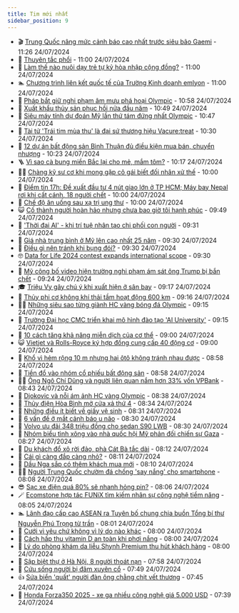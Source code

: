 ```yaml
---
title: Tim mới nhất
sidebar_position: 9
---
```


<!-- vnexpress-tin-moi-nhat:START -->
- 🎬 [Trung Quốc nâng mức cảnh báo cao nhất trước siêu bão Gaemi](https://vnexpress.net/trung-quoc-nang-muc-canh-bao-cao-nhat-truoc-sieu-bao-gaemi-4773779.html) - 11:26 24/07/2024
- 🐎 [Thuyên tắc phổi](https://vnexpress.net/thuyen-tac-phoi-4773702.html) - 11:00 24/07/2024
- 🦍 [Làm thế nào nuôi dạy trẻ tự kỷ hòa nhập cộng đồng?](https://vnexpress.net/lam-the-nao-nuoi-day-tre-tu-ky-hoa-nhap-cong-dong-4773656.html) - 11:00 24/07/2024
- 🏊 [Chương trình liên kết quốc tế của Trường Kinh doanh emlyon](https://vnexpress.net/chuong-trinh-lien-ket-quoc-te-cua-truong-kinh-doanh-emlyon-4772936.html) - 11:00 24/07/2024
- 🎊 [Pháp bắt giữ nghi phạm âm mưu phá hoại Olympic](https://vnexpress.net/phap-bat-giu-nghi-pham-am-muu-pha-hoai-olympic-4773747.html) - 10:58 24/07/2024
- 🎃 [Xuất khẩu thủy sản phục hồi nửa đầu năm](https://vnexpress.net/xuat-khau-thuy-san-phuc-hoi-nua-dau-nam-4773758.html) - 10:49 24/07/2024
- 🧰 [Siêu máy tính dự đoán Mỹ lần thứ tám đứng nhất Olympic](https://vnexpress.net/sieu-may-tinh-du-doan-my-lan-thu-tam-dung-nhat-olympic-4773778.html) - 10:47 24/07/2024
- 🔭 [Tài tử &#39;Trái tim mùa thu&#39; là đại sứ thương hiệu Vacure:treat](https://vnexpress.net/tai-tu-trai-tim-mua-thu-la-dai-su-thuong-hieu-vacure-treat-4772795.html) - 10:30 24/07/2024
- 🫶 [12 dự án bất động sản Bình Thuận đủ điều kiện mua bán, chuyển nhượng](https://vnexpress.net/12-du-an-bat-dong-san-binh-thuan-du-dieu-kien-mua-ban-chuyen-nhuong-4773674.html) - 10:23 24/07/2024
- 🪜 [Vì sao cà bung miền Bắc lại cho mẻ, mắm tôm?](https://vnexpress.net/vi-sao-ca-bung-mien-bac-lai-cho-me-mam-tom-4773766.html) - 10:17 24/07/2024
- 👨‍🏫 [Chàng kỹ sư cơ khi mong gặp cô gái biết đối nhân xử thế](https://vnexpress.net/chang-ky-su-co-khi-mong-gap-co-gai-biet-doi-nhan-xu-the-4773524.html) - 10:00 24/07/2024
- 🎊 [Điểm tin 17h: Đề xuất đầu tư 4 nút giao lớn ở TP HCM; Máy bay Nepal rơi khi cất cánh, 18 người chết](https://vnexpress.net/diem-tin-17h-de-xuat-dau-tu-4-nut-giao-lon-o-tp-hcm-may-bay-nepal-roi-khi-cat-canh-18-nguoi-chet-4773783.html) - 10:00 24/07/2024
- 🎊 [Chế độ ăn uống sau xạ trị ung thư](https://vnexpress.net/che-do-an-uong-sau-xa-tri-ung-thu-4773746.html) - 10:00 24/07/2024
- 😺 [Cố thành người hoàn hảo nhưng chưa bao giờ tôi hạnh phúc](https://vnexpress.net/co-thanh-nguoi-hoan-hao-nhung-chua-bao-gio-toi-hanh-phuc-4773743.html) - 09:49 24/07/2024
- 🐘 [&#39;Thời đại AI&#39; - khi trí tuệ nhân tạo chi phối con người](https://vnexpress.net/thoi-dai-ai-khi-tri-tue-nhan-tao-chi-phoi-con-nguoi-4773391.html) - 09:31 24/07/2024
- 🌁 [Giá nhà trung bình ở Mỹ lên cao nhất 25 năm](https://vnexpress.net/gia-nha-trung-binh-o-my-len-cao-nhat-25-nam-4773708.html) - 09:30 24/07/2024
- 🐲 [Điều gì nên tránh khi bụng đói?](https://vnexpress.net/dieu-gi-nen-tranh-khi-bung-doi-4773651.html) - 09:30 24/07/2024
- 🤓 [Data for Life 2024 contest expands international scope](https://vnexpress.net/data-for-life-2024-contest-expands-international-scope-4772814.html) - 09:30 24/07/2024
- 💪 [Mỹ công bố video hiện trường nghi phạm ám sát ông Trump bị bắn chết](https://vnexpress.net/my-cong-bo-video-hien-truong-nghi-pham-am-sat-ong-trump-bi-ban-chet-4773595.html) - 09:24 24/07/2024
- 🎓 [Triệu Vy gây chú ý khi xuất hiện ở sân bay](https://vnexpress.net/trieu-vy-gay-chu-y-khi-xuat-hien-o-san-bay-4773751.html) - 09:17 24/07/2024
- 🫣 [Thủy phi cơ không khí thải tầm hoạt động 600 km](https://vnexpress.net/thuy-phi-co-khong-khi-thai-tam-hoat-dong-600-km-4773112.html) - 09:16 24/07/2024
- 🧑‍💻 [Những siêu sao từng giành HC vàng bóng đá Olympic](https://vnexpress.net/nhung-sieu-sao-tung-gianh-hc-vang-bong-da-olympic-4773732.html) - 09:15 24/07/2024
- 🐲 [Trường Đại học CMC triển khai mô hình đào tạo &#39;AI University&#39;](https://vnexpress.net/truong-dai-hoc-cmc-trien-khai-mo-hinh-dao-tao-ai-university-4773637.html) - 09:15 24/07/2024
- 🌝 [10 cách tăng khả năng miễn dịch của cơ thể](https://vnexpress.net/10-cach-tang-kha-nang-mien-dich-cua-co-the-4773738.html) - 09:00 24/07/2024
- 😺 [Vietjet và Rolls-Royce ký hợp đồng cung cấp 40 động cơ](https://vnexpress.net/vietjet-va-rolls-royce-ky-hop-dong-cung-cap-40-dong-co-4773709.html) - 09:00 24/07/2024
- 🐎 [Khổ vì hẻm rộng 10 m nhưng hai ôtô không tránh nhau được](https://vnexpress.net/kho-vi-hem-rong-10-m-nhung-hai-oto-khong-tranh-nhau-duoc-4773720.html) - 08:58 24/07/2024
- 🎡 [Tiền đổ vào nhóm cổ phiếu bất động sản](https://vnexpress.net/tien-do-vao-nhom-co-phieu-bat-dong-san-4773755.html) - 08:58 24/07/2024
- 👨‍🏫 [Ông Ngô Chí Dũng và người liên quan nắm hơn 33% vốn VPBank](https://vnexpress.net/nhom-co-dong-lien-quan-chu-tich-vpbank-nam-hon-33-von-ngan-hang-4773696.html) - 08:43 24/07/2024
- 🦆 [Djokovic và nỗi ám ảnh HC vàng Olympic](https://vnexpress.net/djokovic-va-noi-am-anh-hc-vang-olympic-4773741.html) - 08:38 24/07/2024
- 🚦 [Thủy điện Hòa Bình mở cửa xả thứ 4](https://vnexpress.net/thuy-dien-hoa-binh-mo-cua-xa-thu-4-4773718.html) - 08:34 24/07/2024
- 💫 [Những điều ít biết về giấy vệ sinh](https://vnexpress.net/nhung-dieu-it-biet-ve-giay-ve-sinh-4772042.html) - 08:31 24/07/2024
- 🎉 [6 vấn đề ở mắt cảnh báo u não](https://vnexpress.net/6-van-de-o-mat-canh-bao-u-nao-4773598.html) - 08:30 24/07/2024
- 🌋 [Volvo ưu đãi 348 triệu đồng cho sedan S90 LWB](https://vnexpress.net/volvo-uu-dai-348-trieu-dong-cho-sedan-s90-lwb-4773594.html) - 08:30 24/07/2024
- 🤖 [Nhóm biểu tình xông vào nhà quốc hội Mỹ phản đối chiến sự Gaza](https://vnexpress.net/nhom-bieu-tinh-xong-vao-nha-quoc-hoi-my-phan-doi-chien-su-gaza-4773649.html) - 08:27 24/07/2024
- 🦏 [Du khách đổ xô rời đảo, phà Cát Bà tắc dài](https://vnexpress.net/du-khach-do-xo-roi-dao-pha-cat-ba-tac-dai-4773712.html) - 08:12 24/07/2024
- 🦩 [Cái gì càng đắp càng nhỏ?](https://vnexpress.net/cai-gi-cang-dap-cang-nho-4773238.html) - 08:11 24/07/2024
- 👺 [Dầu Nga sắp có thêm khách mua mới](https://vnexpress.net/dau-nga-sap-co-them-khach-mua-moi-4773610.html) - 08:10 24/07/2024
- 🧑‍🏫 [Người Trung Quốc chườm đá chống &#39;say nắng&#39; cho smartphone](https://vnexpress.net/nguoi-trung-quoc-chuom-da-chong-say-nang-cho-smartphone-4773353.html) - 08:08 24/07/2024
- 😎 [Sạc xe điện quá 80% sẽ nhanh hỏng pin?](https://vnexpress.net/sac-xe-dien-qua-80-se-nhanh-hong-pin-4773717.html) - 08:06 24/07/2024
- 🪄 [Ecomstone hợp tác FUNiX tìm kiếm nhân sự công nghệ tiềm năng](https://vnexpress.net/ecomstone-hop-tac-funix-tim-kiem-nhan-su-cong-nghe-tiem-nang-4773400.html) - 08:05 24/07/2024
- 🏊 [Lãnh đạo cấp cao ASEAN ra Tuyên bố chung chia buồn Tổng bí thư Nguyễn Phú Trọng từ trần](https://vnexpress.net/lanh-dao-cap-cao-asean-ra-tuyen-bo-chung-chia-buon-tong-bi-thu-nguyen-phu-trong-tu-tran-4773692.html) - 08:01 24/07/2024
- 💃 [Cưới vì yêu chứ không vì lý do nào khác](https://vnexpress.net/cuoi-vi-yeu-chu-khong-vi-ly-do-nao-khac-4773523.html) - 08:00 24/07/2024
- 🦆 [Cách hấp thu vitamin D an toàn khi phơi nắng](https://vnexpress.net/cach-hap-thu-vitamin-d-an-toan-khi-phoi-nang-4773588.html) - 08:00 24/07/2024
- 🎊 [Lý do phòng khám da liễu Shynh Premium thu hút khách hàng](https://vnexpress.net/ly-do-phong-kham-da-lieu-shynh-premium-thu-hut-khach-hang-4773365.html) - 08:00 24/07/2024
- 👺 [Sập biệt thự ở Hà Nội, 8 người thoát nạn](https://vnexpress.net/sap-biet-thu-o-ha-noi-8-nguoi-thoat-nan-4773706.html) - 07:58 24/07/2024
- 🎡 [Cứu sống người bị đâm xuyên cổ](https://vnexpress.net/cuu-song-nguoi-bi-dam-xuyen-co-4773670.html) - 07:49 24/07/2024
- 👍 [Sứa biển &#39;quất&#39; người đàn ông chằng chịt vết thương](https://vnexpress.net/sua-bien-quat-nguoi-dan-ong-chang-chit-vet-thuong-4773677.html) - 07:45 24/07/2024
- 🐎 [Honda Forza350 2025 - xe ga nhiều công nghệ giá 5.000 USD](https://vnexpress.net/honda-forza350-2025-xe-ga-nhieu-cong-nghe-gia-5-000-usd-4773516.html) - 07:39 24/07/2024<!-- vnexpress-tin-moi-nhat:END -->
